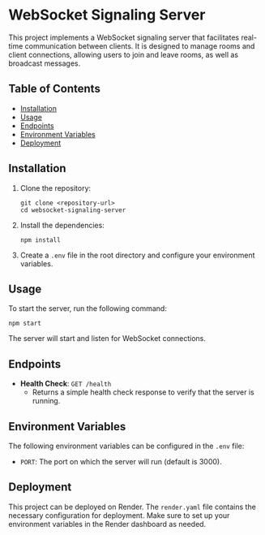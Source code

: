 # WebSocket Signaling Server

This project implements a WebSocket signaling server that facilitates real-time communication between clients. It is designed to manage rooms and client connections, allowing users to join and leave rooms, as well as broadcast messages.

## Table of Contents

- [Installation](#installation)
- [Usage](#usage)
- [Endpoints](#endpoints)
- [Environment Variables](#environment-variables)
- [Deployment](#deployment)

## Installation

1. Clone the repository:
   ```
   git clone <repository-url>
   cd websocket-signaling-server
   ```

2. Install the dependencies:
   ```
   npm install
   ```

3. Create a `.env` file in the root directory and configure your environment variables.

## Usage

To start the server, run the following command:
```
npm start
```

The server will start and listen for WebSocket connections.

## Endpoints

- **Health Check**: `GET /health`
  - Returns a simple health check response to verify that the server is running.

## Environment Variables

The following environment variables can be configured in the `.env` file:

- `PORT`: The port on which the server will run (default is 3000).

## Deployment

This project can be deployed on Render. The `render.yaml` file contains the necessary configuration for deployment. Make sure to set up your environment variables in the Render dashboard as needed.
